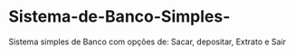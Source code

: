 # Sistema-de-Banco-Simples-
Sistema simples de Banco com opções de: Sacar, depositar, Extrato e Sair
